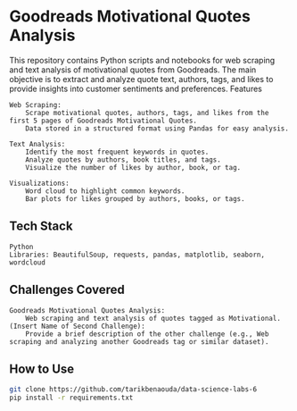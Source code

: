# Goodreads Motivational Quotes Analysis

This repository contains Python scripts and notebooks for web scraping and text analysis of motivational quotes from Goodreads. The main objective is to extract and analyze quote text, authors, tags, and likes to provide insights into customer sentiments and preferences.
Features

    Web Scraping:
        Scrape motivational quotes, authors, tags, and likes from the first 5 pages of Goodreads Motivational Quotes.
        Data stored in a structured format using Pandas for easy analysis.

    Text Analysis:
        Identify the most frequent keywords in quotes.
        Analyze quotes by authors, book titles, and tags.
        Visualize the number of likes by author, book, or tag.

    Visualizations:
        Word cloud to highlight common keywords.
        Bar plots for likes grouped by authors, books, or tags.

## Tech Stack

    Python
    Libraries: BeautifulSoup, requests, pandas, matplotlib, seaborn, wordcloud

## Challenges Covered

    Goodreads Motivational Quotes Analysis:
        Web scraping and text analysis of quotes tagged as Motivational.
    (Insert Name of Second Challenge):
        Provide a brief description of the other challenge (e.g., Web scraping and analyzing another Goodreads tag or similar dataset).

## How to Use

```bash
git clone https://github.com/tarikbenaouda/data-science-labs-6
pip install -r requirements.txt
```

